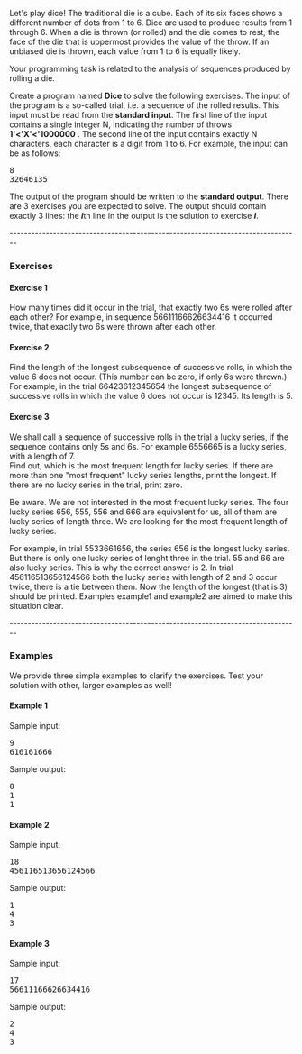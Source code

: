  <div class="description user_content student-version"><p>Let's play dice! The traditional die is a cube. Each of its six faces shows a different number of dots from 1 to 6. Dice are used to produce results from 1 through 6. When a die is thrown (or rolled) and the die comes to rest, the face of the die that is uppermost provides the value of the throw. If an unbiased die is thrown, each value from 1 to 6 is equally likely.</p>
<p>Your programming task is related to the analysis of sequences produced by rolling a die.</p>
<p>Create a program named<span> </span><span><strong>Dice</strong></span><span> </span>to solve the following exercises. The input of the program is a so-called trial, i.e. a sequence of the rolled results. This input must be read from the<span> </span><strong><span>standard input</span></strong>. The first line of the input contains a single integer N, indicating the number of throws <strong><span>1'<'X'<'1000000</span></strong> . The second line of the input contains exactly N characters, each character is a digit from 1 to 6. For example, the input can be as follows:</p>
<pre>8<br>32646135</pre>
<p>The output of the program should be written to the<span> </span><strong><span>standard output</span></strong>. There are 3 exercises you are expected to solve. The output should contain exactly 3 lines: the<span> </span><strong><em>i</em></strong>th line in the output is the solution to exercise<span> </span><strong><em>i</em></strong><span>.</span></p>
<p>--------------------------------------------------------------------------------</p>
<h3>Exercises</h3>
<h4><span>Exercise 1</span></h4>
<p>How many times did it occur in the trial, that exactly two 6s were rolled after each other? For example, in sequence 5<span>66</span>111<span>666</span>2<span>66</span>3441<span>6</span><span> </span>it occurred twice, that exactly two 6s were thrown after each other.</p>
<h4><span>Exercise 2</span></h4>
<p>Find the length of the longest subsequence of successive rolls, in which the value 6 does not occur. (This number can be zero, if only 6s were thrown.) For example, in the trial 66<span>423</span>6<span>12345</span>6<span>54</span><span> </span>the longest subsequence of successive rolls in which the value 6 does not occur is 12345. Its length is 5. </p>
<h4><span>Exercise 3</span></h4>
<p>We shall call a sequence of successive rolls in the trial a<span> </span><span>lucky series</span>, if the sequence contains only 5s and 6s. For example 6556665 is a lucky series, with a length of 7.<br>Find out, which is the<span> </span><span>most frequent length</span><span> </span>for lucky series. If there are more than one "most frequent" lucky series lengths, print the longest. If there are no lucky series in the trial, print zero.</p>
<p>Be aware. We are not interested in the most frequent lucky series. The four lucky series 656, 555, 556 and 666 are equivalent for us, all of them are lucky series of length three. We are looking for the most frequent length of lucky series.</p>
<p>For example, in trial<span> </span><span>55</span>33<span>66</span>1<span>656</span>, the series 656 is the longest lucky series. But there is only one lucky series of lenght three in the trial. 55 and 66 are also lucky series. This is why the correct answer is 2. In trial 4<span>56</span>11<span>65</span>13<span>656</span>124<span>566</span><span> </span>both the lucky series with length of 2 and 3 occur twice, there is a tie between them. Now the length of the longest (that is 3) should be printed. Examples example1 and example2 are aimed to make this situation clear.<span></span> </p>
<p>--------------------------------------------------------------------------------</p>
<h3>Examples</h3>
<p>We provide three simple examples to clarify the exercises. Test your solution with other, larger examples as well!</p>
<h4><span>Example 1</span></h4>
<p>Sample input:</p>
<pre>9<br>616161666</pre>
<p>Sample output:</p>
<pre>0<br>1<br>1</pre>
<h4><span>Example 2</span></h4>
<p>Sample input:</p>
<pre>18<br>456116513656124566</pre>
<p>Sample output:</p>
<pre>1<br>4<br>3</pre>
<h4><span>Example 3</span></h4>
<p>Sample input:</p>
<pre>17<br>56611166626634416</pre>
<p>Sample output:</p>
<pre>2<br>4<br>3</pre></div>

